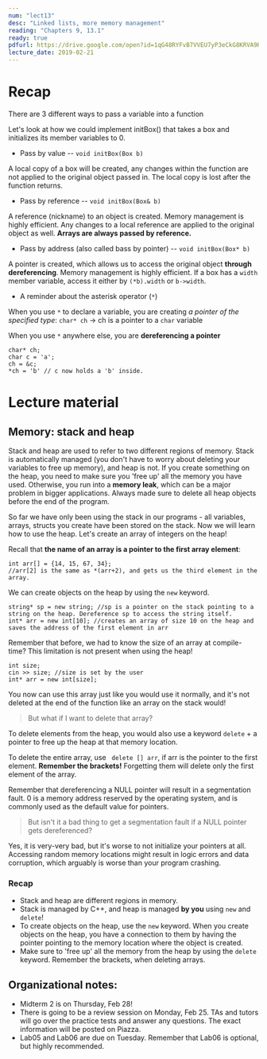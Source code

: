 ```yaml
---
num: "lect13"
desc: "Linked lists, more memory management"
reading: "Chapters 9, 13.1"
ready: true
pdfurl: https://drive.google.com/open?id=1qG48RYFvB7VVEU7yP3eCkG8KRVA9KtYw
lecture_date: 2019-02-21
---
```


# Recap

There are 3 different ways to pass a variable into a function

Let's look at how we could implement initBox() that takes a box and initializes its member variables to 0.

* Pass by value -- `void initBox(Box b)`

A local copy of a box will be created, any changes within the function are not applied to the original object passed in.
The local copy is lost after the function returns.

* Pass by reference -- `void initBox(Box& b)`

A reference (nickname) to an object is created. Memory management is highly efficient. Any changes to a local reference are applied to the original object as well. **Arrays are always passed by reference.**

* Pass by address (also called bass by pointer) -- `void initBox(Box* b)`

A pointer is created, which allows us to access the original object **through dereferencing**. Memory management is highly efficient.
If a box has a `width` member variable, access it either by `(*b).width` or `b->width`.


* A reminder about the asterisk operator (`*`)

When you use `*` to declare a variable, you are creating *a pointer of the specified type*:
`char* ch` -> ch is a pointer to a `char` variable

When you use `*` anywhere else, you are **dereferencing a pointer**
```
char* ch;
char c = 'a';
ch = &c;
*ch = 'b' // c now holds a 'b' inside.
```

# Lecture material

## Memory: stack and heap

Stack and heap are used to refer to two different regions of memory. Stack is automatically managed (you don't have to worry about deleting your variables to free up memory), and heap is not. If you create something on the heap, you need to make sure you 'free up' all the memory you have used. Otherwise, you run into a **memory leak**, which can be a major problem in bigger applications. Always made sure to delete all heap objects before the end of the program.

So far we have only been using the stack in our programs - all variables, arrays, structs you create have been stored on the stack. Now we will learn how to use the heap. Let's create an array of integers on the heap!

Recall that **the name of an array is a pointer to the first array element**:
```
int arr[] = {14, 15, 67, 34};
//arr[2] is the same as *(arr+2), and gets us the third element in the array.
```
We can create objects on the heap by using the `new` keyword.
```
string* sp = new string; //sp is a pointer on the stack pointing to a string on the heap. Dereference sp to access the string itself.
int* arr = new int[10]; //creates an array of size 10 on the heap and saves the address of the first element in arr
```

Remember that before, we had to know the size of an array at compile-time? This limitation is not present when using the heap!

```
int size;
cin >> size; //size is set by the user
int* arr = new int[size];
```

You now can use this array just like you would use it normally, and it's not deleted at the end of the function like an array on the stack would!

> But what if I want to delete that array?

To delete elements from the heap, you would also use a keyword `delete` + a pointer to free up the heap at that memory location.

To delete the entire array, use ``` delete [] arr```, if arr is the pointer to the first element. **Remember the brackets!** Forgetting them will delete only the first element of the array.

Remember that dereferencing a NULL pointer will result in a segmentation fault. 0 is a memory address reserved by the operating system, and is commonly used as the default value for pointers.

> But isn't it a bad thing to get a segmentation fault if a NULL pointer gets dereferenced?

Yes, it is very-very bad, but it's worse to not initialize your pointers at all. Accessing random memory locations might result in logic errors and data corruption, which arguably is worse than your program crashing.

### Recap

* Stack and heap are different regions in memory. 
* Stack is managed by C++, and heap is managed **by you** using `new` and `delete`! 
* To create objects on the heap, use the `new` keyword. When you create objects on the heap, you have a connection to them by having the pointer pointing to the memory location where the object is created.
* Make sure to 'free up' all the memory from the heap by using the `delete` keyword. Remember the brackets, when deleting arrays.

## Organizational notes:

* Midterm 2 is on Thursday, Feb 28!
* There is going to be a review session on Monday, Feb 25. TAs and tutors will go over the practice tests and answer any questions. The exact information will be posted on Piazza.
* Lab05 and Lab06 are due on Tuesday. Remember that Lab06 is optional, but highly recommended.



